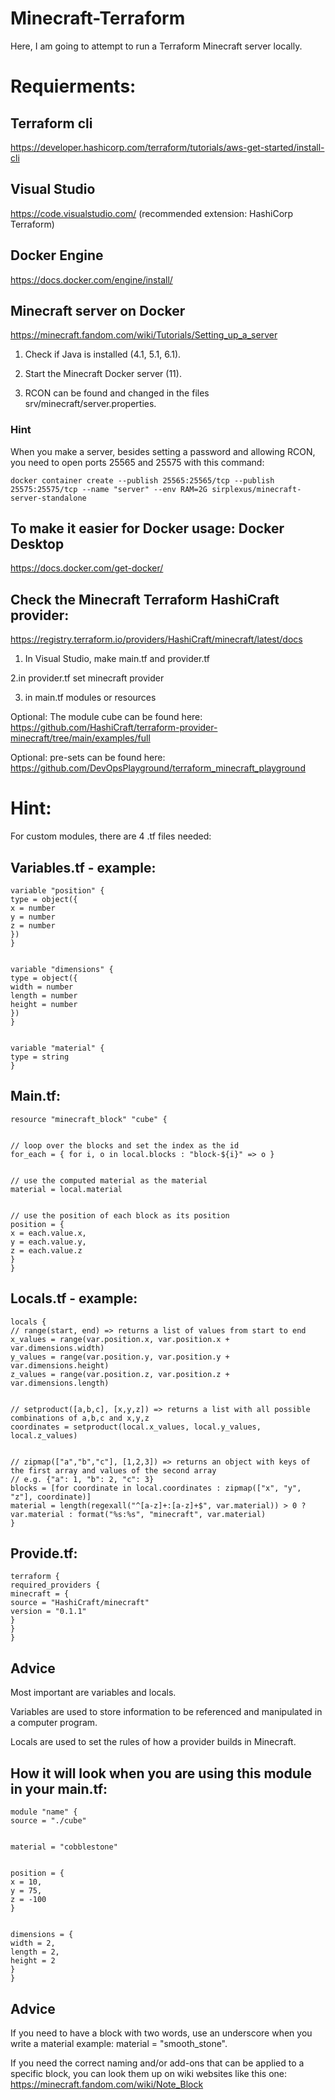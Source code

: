 # Minecraft-Terraform
Here, I am going to attempt to run a Terraform Minecraft server locally.


# Requierments:


## Terraform cli
https://developer.hashicorp.com/terraform/tutorials/aws-get-started/install-cli


## Visual Studio
https://code.visualstudio.com/ (recommended extension: HashiCorp Terraform)


## Docker Engine
https://docs.docker.com/engine/install/


## Minecraft server on Docker
https://minecraft.fandom.com/wiki/Tutorials/Setting_up_a_server


1. Check if Java is installed (4.1, 5.1, 6.1).


2. Start the Minecraft Docker server (11).


3. RCON can be found and changed in the files srv/minecraft/server.properties.


### Hint
When you make a server, besides setting a password and allowing RCON, you need to open ports 25565 and 25575 with this command:
```
docker container create --publish 25565:25565/tcp --publish 25575:25575/tcp --name "server" --env RAM=2G sirplexus/minecraft-server-standalone
```


## To make it easier for Docker usage: Docker Desktop
https://docs.docker.com/get-docker/


## Check the Minecraft Terraform HashiCraft provider:
https://registry.terraform.io/providers/HashiCraft/minecraft/latest/docs


1. In Visual Studio, make main.tf and provider.tf


2.in provider.tf set minecraft provider


3. in main.tf modules or resources


Optional: The module cube can be found here: https://github.com/HashiCraft/terraform-provider-minecraft/tree/main/examples/full


Optional: pre-sets can be found here: https://github.com/DevOpsPlayground/terraform_minecraft_playground


# Hint:
For custom modules, there are 4 .tf files needed:


## Variables.tf - example:
```
variable "position" {
type = object({
x = number
y = number
z = number
})
}


variable "dimensions" {
type = object({
width = number
length = number
height = number
})
}


variable "material" {
type = string
}
```


## Main.tf:
```
resource "minecraft_block" "cube" {


// loop over the blocks and set the index as the id
for_each = { for i, o in local.blocks : "block-${i}" => o }


// use the computed material as the material
material = local.material


// use the position of each block as its position
position = {
x = each.value.x,
y = each.value.y,
z = each.value.z
}
}
```


## Locals.tf - example:
```
locals {
// range(start, end) => returns a list of values from start to end
x_values = range(var.position.x, var.position.x + var.dimensions.width)
y_values = range(var.position.y, var.position.y + var.dimensions.height)
z_values = range(var.position.z, var.position.z + var.dimensions.length)


// setproduct([a,b,c], [x,y,z]) => returns a list with all possible combinations of a,b,c and x,y,z
coordinates = setproduct(local.x_values, local.y_values, local.z_values)


// zipmap(["a","b","c"], [1,2,3]) => returns an object with keys of the first array and values of the second array
// e.g. {"a": 1, "b": 2, "c": 3}
blocks = [for coordinate in local.coordinates : zipmap(["x", "y", "z"], coordinate)]
material = length(regexall("^[a-z]+:[a-z]+$", var.material)) > 0 ? var.material : format("%s:%s", "minecraft", var.material)
}
```


## Provide.tf:
```
terraform {
required_providers {
minecraft = {
source = "HashiCraft/minecraft"
version = "0.1.1"
}
}
}
```


## Advice
Most important are variables and locals.


Variables are used to store information to be referenced and manipulated in a computer program.


Locals are used to set the rules of how a provider builds in Minecraft.


## How it will look when you are using this module in your main.tf:
```
module "name" {
source = "./cube"


material = "cobblestone"


position = {
x = 10,
y = 75,
z = -100
}


dimensions = {
width = 2,
length = 2,
height = 2
}
}
```


## Advice
If you need to have a block with two words, use an underscore when you write a material example: material = "smooth_stone".


If you need the correct naming and/or add-ons that can be applied to a specific block, you can look them up on wiki websites like this one: https://minecraft.fandom.com/wiki/Note_Block